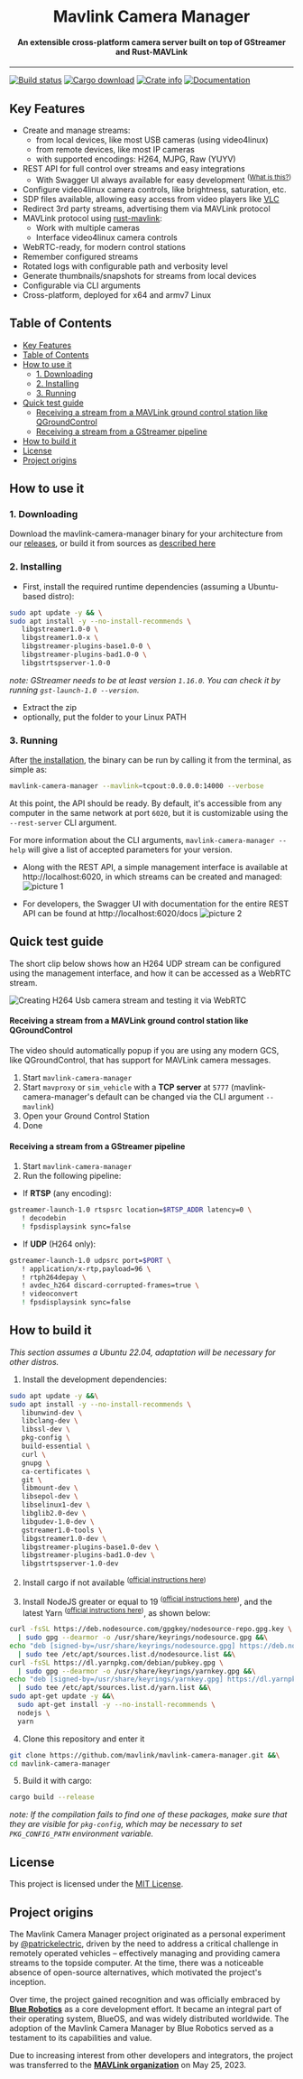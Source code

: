 <!-- TODO: Place a logo below -->
<!-- <p align="center">[ A LOGO HERE ]</p> -->
<h1 align="center">
   Mavlink Camera Manager
</h1>
<h4 align="center">
   An extensible cross-platform camera server built on top of GStreamer and Rust-MAVLink
</h4>

---

[![Build status](https://github.com/mavlink/mavlink-camera-manager/workflows/Rust/badge.svg)](https://github.com/mavlink/mavlink-camera-manager/actions)
[![Cargo download](https://img.shields.io/crates/d/mavlink-camera-manager)](https://crates.io/crates/mavlink-camera-manager)
[![Crate info](https://img.shields.io/crates/v/mavlink-camera-manager.svg)](https://crates.io/crates/mavlink-camera-manager)
[![Documentation](https://docs.rs/mavlink-camera-manager/badge.svg)](https://docs.rs/mavlink-camera-manager)

## Key Features

- Create and manage streams:
  - from local devices, like most USB cameras (using video4linux)
  - from remote devices, like most IP cameras
  - with supported encodings: H264, MJPG, Raw (YUYV)
- REST API for full control over streams and easy integrations
  - With Swagger UI always available for easy development <sup>([What is this?](https://swagger.io/tools/swagger-ui/))</sup>
- Configure video4linux camera controls, like brightness, saturation, etc.
- SDP files available, allowing easy access from video players like [VLC](https://www.videolan.org/)
- Redirect 3rd party streams, advertising them via MAVLink protocol
- MAVLink protocol using [rust-mavlink](https://github.com/mavlink/rust-mavlink):
  - Work with multiple cameras
  - Interface video4linux camera controls
- WebRTC-ready, for modern control stations
- Remember configured streams
- Rotated logs with configurable path and verbosity level
- Generate thumbnails/snapshots for streams from local devices
- Configurable via CLI arguments
- Cross-platform, deployed for x64 and armv7 Linux

## Table of Contents

- [Key Features](#key-features)
- [Table of Contents](#table-of-contents)
- [How to use it](#how-to-use-it)
  - [1. Downloading](#1-downloading)
  - [2. Installing](#2-installing)
  - [3. Running](#3-running)
- [Quick test guide](#quick-test-guide)
  - [Receiving a stream from a MAVLink ground control station like QGroundControl](#receiving-a-stream-from-a-mavlink-ground-control-stations-like-qgroundcontrol)
  - [Receiving a stream from a GStreamer pipeline](#receiving-a-stream-from-a-gstreamer-pipeline)
- [How to build it](#how-to-build-it)
- [License](#license)
- [Project origins](#project-origins)

## How to use it

### 1. Downloading

Download the mavlink-camera-manager binary for your architecture from our [releases](https://github.com/mavlink/mavlink-camera-manager/releases), or build it from sources as [described here](#how-to-build-it)

### 2. Installing

- First, install the required runtime dependencies (assuming a Ubuntu-based distro):

```Bash
sudo apt update -y && \
sudo apt install -y --no-install-recommends \
   libgstreamer1.0-0 \
   libgstreamer1.0-x \
   libgstreamer-plugins-base1.0-0 \
   libgstreamer-plugins-bad1.0-0 \
   libgstrtspserver-1.0-0
```

_note: GStreamer needs to be at least version `1.16.0`. You can check it by running `gst-launch-1.0 --version`._

- Extract the zip
- optionally, put the folder to your Linux PATH

### 3. Running

After [the installation](#2-installing), the binary can be run by calling it from the terminal, as simple as:

```Bash
mavlink-camera-manager --mavlink=tcpout:0.0.0.0:14000 --verbose
```

At this point, the API should be ready. By default, it's accessible from any computer in the same network at port `6020`, but it is customizable using the `--rest-server` CLI argument.

For more information about the CLI arguments, `mavlink-camera-manager --help` will give a list of accepted parameters for your version.

- Along with the REST API, a simple management interface is available at http://localhost:6020, in which streams can be created and managed:
  ![picture 1](images/management_interface.png)

- For developers, the Swagger UI with documentation for the entire REST API can be found at http://localhost:6020/docs
  ![picture 2](images/swagger_ui.png)

## Quick test guide

The short clip below shows how an H264 UDP stream can be configured using the management interface, and how it can be accessed as a WebRTC stream.

![Creating H264 Usb camera stream and testing it via WebRTC](images/creating_h264_usb_camera_stream_and_testing_via_webrtc.gif)

<!-- TODO: #### Receiving a stream from a video player like VLC -->

#### Receiving a stream from a MAVLink ground control station like QGroundControl

The video should automatically popup if you are using any modern GCS, like QGroundControl, that has support for MAVLink camera messages.

1. Start `mavlink-camera-manager`
2. Start `mavproxy` or `sim_vehicle` with a **TCP server** at `5777` (mavlink-camera-manager's default can be changed via the CLI argument `--mavlink`)
3. Open your Ground Control Station
4. Done

#### Receiving a stream from a GStreamer pipeline

1. Start `mavlink-camera-manager`
2. Run the following pipeline:

- If **RTSP** (any encoding):

```Bash
gstreamer-launch-1.0 rtspsrc location=$RTSP_ADDR latency=0 \
   ! decodebin
   ! fpsdisplaysink sync=false
```

- If **UDP** (H264 only):

```Bash
gstreamer-launch-1.0 udpsrc port=$PORT \
   ! application/x-rtp,payload=96 \
   ! rtph264depay \
   ! avdec_h264 discard-corrupted-frames=true \
   ! videoconvert
   ! fpsdisplaysink sync=false
```

## How to build it

_This section assumes a Ubuntu 22.04, adaptation will be necessary for other distros._

1. Install the development dependencies:

```Bash
sudo apt update -y &&\
sudo apt install -y --no-install-recommends \
   libunwind-dev \
   libclang-dev \
   libssl-dev \
   pkg-config \
   build-essential \
   curl \
   gnupg \
   ca-certificates \
   git \
   libmount-dev \
   libsepol-dev \
   libselinux1-dev \
   libglib2.0-dev \
   libgudev-1.0-dev \
   gstreamer1.0-tools \
   libgstreamer1.0-dev \
   libgstreamer-plugins-base1.0-dev \
   libgstreamer-plugins-bad1.0-dev \
   libgstrtspserver-1.0-dev
```

2. Install cargo if not available <sup>([official instructions here](https://rustup.rs/))</sup>

3. Install NodeJS greater or equal to 19  <sup>([official instructions here](https://github.com/nodesource/distributions#installation-instructions))</sup>, and the latest Yarn <sup>([official instructions here](https://classic.yarnpkg.com/lang/en/docs/install/#debian-stable))</sup>, as shown below:
```Bash
curl -fsSL https://deb.nodesource.com/gpgkey/nodesource-repo.gpg.key \
  | sudo gpg --dearmor -o /usr/share/keyrings/nodesource.gpg &&\
echo "deb [signed-by=/usr/share/keyrings/nodesource.gpg] https://deb.nodesource.com/node_20.x nodistro main" \
  | sudo tee /etc/apt/sources.list.d/nodesource.list &&\
curl -fsSL https://dl.yarnpkg.com/debian/pubkey.gpg \
  | sudo gpg --dearmor -o /usr/share/keyrings/yarnkey.gpg &&\
echo "deb [signed-by=/usr/share/keyrings/yarnkey.gpg] https://dl.yarnpkg.com/debian stable main" \
  | sudo tee /etc/apt/sources.list.d/yarn.list &&\
sudo apt-get update -y &&\
  sudo apt-get install -y --no-install-recommends \
  nodejs \
  yarn
```

4. Clone this repository and enter it

```Bash
git clone https://github.com/mavlink/mavlink-camera-manager.git &&\
cd mavlink-camera-manager
```

5. Build it with cargo:

```Bash
cargo build --release

```

_note: If the compilation fails to find one of these packages, make sure that they are visible for `pkg-config`, which may be necessary to set `PKG_CONFIG_PATH` environment variable._

## License

This project is licensed under the [MIT License](/LICENSE).

## Project origins

The Mavlink Camera Manager project originated as a personal experiment by [@patrickelectric](github.com/patrickelectric/), driven by the need to address a critical challenge in remotely operated vehicles – effectively managing and providing camera streams to the topside computer. At the time, there was a noticeable absence of open-source alternatives, which motivated the project's inception.

Over time, the project gained recognition and was officially embraced by [**Blue Robotics**](https://github.com/bluerobotics) as a core development effort. It became an integral part of their operating system, BlueOS, and was widely distributed worldwide. The adoption of the Mavlink Camera Manager by Blue Robotics served as a testament to its capabilities and value.

Due to increasing interest from other developers and integrators, the project was transferred to the [**MAVLink organization**](https://github.com/mavlink) on May 25, 2023.
